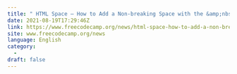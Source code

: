 ```yaml
---
title: " HTML Space – How to Add a Non-breaking Space with the &amp;nbsp; Character Entity "
date: 2021-08-19T17:29:46Z
link: https://www.freecodecamp.org/news/html-space-how-to-add-a-non-breaking-space-with-the-nbsp-character-entity/?utm_medium=RSS&utm_source=news.12bit.vn
site: www.freecodecamp.org/news
language: English
category:
  -   
draft: false
---
```

